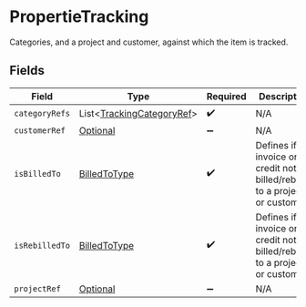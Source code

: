 # PropertieTracking

Categories, and a project and customer, against which the item is tracked.


## Fields

| Field                                                                               | Type                                                                                | Required                                                                            | Description                                                                         |
| ----------------------------------------------------------------------------------- | ----------------------------------------------------------------------------------- | ----------------------------------------------------------------------------------- | ----------------------------------------------------------------------------------- |
| `categoryRefs`                                                                      | List<[TrackingCategoryRef](../../models/components/TrackingCategoryRef.md)>         | :heavy_check_mark:                                                                  | N/A                                                                                 |
| `customerRef`                                                                       | [Optional<AccountingCustomerRef>](../../models/components/AccountingCustomerRef.md) | :heavy_minus_sign:                                                                  | N/A                                                                                 |
| `isBilledTo`                                                                        | [BilledToType](../../models/components/BilledToType.md)                             | :heavy_check_mark:                                                                  | Defines if the invoice or credit note is billed/rebilled to a project or customer.  |
| `isRebilledTo`                                                                      | [BilledToType](../../models/components/BilledToType.md)                             | :heavy_check_mark:                                                                  | Defines if the invoice or credit note is billed/rebilled to a project or customer.  |
| `projectRef`                                                                        | [Optional<ProjectRef>](../../models/components/ProjectRef.md)                       | :heavy_minus_sign:                                                                  | N/A                                                                                 |